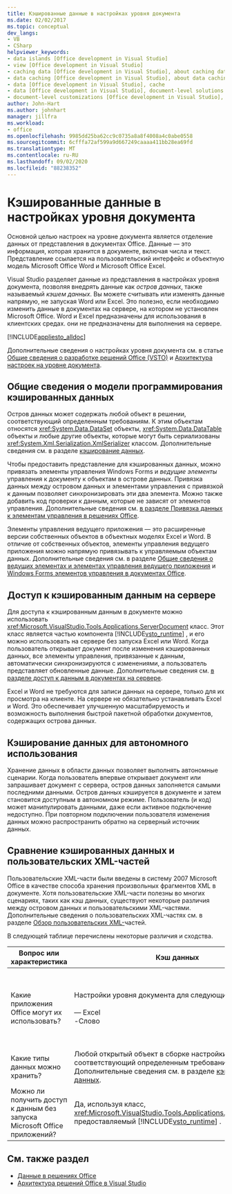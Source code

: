 ```yaml
---
title: Кэшированные данные в настройках уровня документа
ms.date: 02/02/2017
ms.topic: conceptual
dev_langs:
- VB
- CSharp
helpviewer_keywords:
- data islands [Office development in Visual Studio]
- view [Office development in Visual Studio]
- caching data [Office development in Visual Studio], about caching data
- data caching [Office development in Visual Studio], about data caching
- data [Office development in Visual Studio], cache
- data [Office development in Visual Studio], document-level solutions
- document-level customizations [Office development in Visual Studio], data model
author: John-Hart
ms.author: johnhart
manager: jillfra
ms.workload:
- office
ms.openlocfilehash: 9985dd25ba62cc9c0735a8a8f4008a4c0abe0558
ms.sourcegitcommit: 6cfffa72af599a9d667249caaaa411bb28ea69fd
ms.translationtype: MT
ms.contentlocale: ru-RU
ms.lasthandoff: 09/02/2020
ms.locfileid: "88238352"
---
```

# <a name="cached-data-in-document-level-customizations"></a>Кэшированные данные в настройках уровня документа
  Основной целью настроек на уровне документа является отделение данных от представления в документах Office. Данные — это информация, которая хранится в документе, включая числа и текст. Представление ссылается на пользовательский интерфейс и объектную модель Microsoft Office Word и Microsoft Office Excel.

 Visual Studio разделяет данные из представления в настройках уровня документа, позволяя внедрять данные как *остров данных*, также называемый *кэшем данных*. Вы можете считывать или изменять данные напрямую, не запуская Word или Excel. Это полезно, если необходимо изменить данные в документах на сервере, на котором не установлен Microsoft Office. Word и Excel предназначены для использования в клиентских средах. они не предназначены для выполнения на сервере.

 [!INCLUDE[appliesto_alldoc](../vsto/includes/appliesto-alldoc-md.md)]

 Дополнительные сведения о настройках уровня документа см. в статье [Общие сведения о разработке решений Office &#40;VSTO&#41;](../vsto/office-solutions-development-overview-vsto.md) и [Архитектура настроек на уровне документа](../vsto/architecture-of-document-level-customizations.md).

## <a name="understand-the-cached-data-programming-model"></a>Общие сведения о модели программирования кэшированных данных
 Остров данных может содержать любой объект в решении, соответствующий определенным требованиям. К этим объектам относятся <xref:System.Data.DataSet> объекты, <xref:System.Data.DataTable> объекты и любые другие объекты, которые могут быть сериализованы <xref:System.Xml.Serialization.XmlSerializer> классом. Дополнительные сведения см. в разделе [кэширование данных](../vsto/caching-data.md).

 Чтобы предоставить представление для кэшированных данных, можно привязать элементы управления Windows Forms и *ведущие элементы* управления к документу к объектам в острове данных. Привязка данных между островом данных и элементами управления с привязкой к данным позволяет синхронизировать эти два элемента. Можно также добавить код проверки к данным, которые не зависят от элементов управления. Дополнительные сведения см. [в разделе Привязка данных к элементам управления в решениях Office](../vsto/binding-data-to-controls-in-office-solutions.md).

 Элементы управления ведущего приложения — это расширенные версии собственных объектов в объектных моделях Excel и Word. В отличие от собственных объектов, элементы управления ведущего приложения можно напрямую привязывать к управляемым объектам данных. Дополнительные сведения см. в разделе [Общие сведения о ведущих элементах и элементах управления ведущего приложения](../vsto/host-items-and-host-controls-overview.md) и [Windows Forms элементов управления в документах Office](../vsto/windows-forms-controls-on-office-documents-overview.md).

## <a name="access-cached-data-on-the-server"></a>Доступ к кэшированным данным на сервере
 Для доступа к кэшированным данным в документе можно использовать <xref:Microsoft.VisualStudio.Tools.Applications.ServerDocument> класс. Этот класс является частью компонента [!INCLUDE[vsto_runtime](../vsto/includes/vsto-runtime-md.md)] , и его можно использовать на сервере без запуска Excel или Word. Когда пользователь открывает документ после изменения кэшированных данных, все элементы управления, привязанные к данным, автоматически синхронизируются с изменениями, а пользователь представляет обновленные данные. Дополнительные сведения см. [в разделе доступ к данным в документах на сервере](../vsto/accessing-data-in-documents-on-the-server.md).

 Excel и Word не требуются для записи данных на сервере, только для их просмотра на клиенте. На сервере не обязательно устанавливать Excel и Word. Это обеспечивает улучшенную масштабируемость и возможность выполнения быстрой пакетной обработки документов, содержащих острова данных.

## <a name="data-caching-for-offline-use"></a>Кэширование данных для автономного использования
 Хранение данных в области данных позволяет выполнять автономные сценарии. Когда пользователь впервые открывает документ или запрашивает документ с сервера, остров данных заполняется самыми последними данными. Остров данных кэшируется в документе и затем становится доступным в автономном режиме. Пользователь (и код) может манипулировать данными, даже если активное подключение недоступно. При повторном подключении пользователя изменения данных можно распространить обратно на серверный источник данных.

## <a name="cached-data-and-custom-xml-parts-compared"></a>Сравнение кэшированных данных и пользовательских XML-частей
 Пользовательские XML-части были введены в систему 2007 Microsoft Office в качестве способа хранения произвольных фрагментов XML в документе. Хотя пользовательские XML-части полезны во многих сценариях, таких как кэш данных, существуют некоторые различия между островом данных и пользовательскими XML-частями. Дополнительные сведения о пользовательских XML-частях см. в разделе [Обзор пользовательских XML-](../vsto/custom-xml-parts-overview.md)частей.

 В следующей таблице перечислены некоторые различия и сходства.

|Вопрос или характеристика|Кэш данных|Пользовательские XML-части|
|-|----------------|----------------------|
|Какие приложения Office могут их использовать?|Настройки уровня документа для следующих приложений:<br /><br /> — Excel<br />-Слово|Решения на уровне документа и приложения для следующих приложений:<br /><br /> — Excel<br />— PowerPoint<br />-Слово|
|Какие типы данных можно хранить?|Любой открытый объект в сборке настройки, соответствующий определенным требованиям. Дополнительные сведения см. в разделе [кэширование данных](../vsto/caching-data.md).|Любые XML-данные.|
|Можно ли получить доступ к данным без запуска Microsoft Office приложений?|Да, используя класс, <xref:Microsoft.VisualStudio.Tools.Applications.ServerDocument> предоставляемый [!INCLUDE[vsto_runtime](../vsto/includes/vsto-runtime-md.md)] .|Да, с помощью классов в <xref:System.IO.Packaging> пространстве имен или с помощью пакета SDK формата Open XML.|

## <a name="see-also"></a>См. также раздел
- [Данные в решениях Office](../vsto/data-in-office-solutions.md)
- [Архитектура решений Office в Visual Studio](../vsto/architecture-of-office-solutions-in-visual-studio.md)
